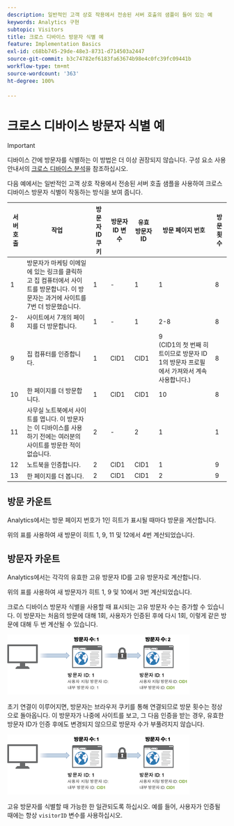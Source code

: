 ```yaml
---
description: 일반적인 고객 상호 작용에서 전송된 서버 호출의 샘플이 들어 있는 예
keywords: Analytics 구현
subtopic: Visitors
title: 크로스 디바이스 방문자 식별 예
feature: Implementation Basics
exl-id: c68bb745-29de-48e3-8731-d714503a2447
source-git-commit: b3c74782ef6183fa63674b98e4c0fc39fc09441b
workflow-type: tm+mt
source-wordcount: '363'
ht-degree: 100%

---
```


# 크로스 디바이스 방문자 식별 예

>[!IMPORTANT]
>
>디바이스 간에 방문자를 식별하는 이 방법은 더 이상 권장되지 않습니다. 구성 요소 사용 안내서의 [크로스 디바이스 분석](/help/components/cda/overview.md)을 참조하십시오.

다음 예에서는 일반적인 고객 상호 작용에서 전송된 서버 호출 샘플을 사용하여 크로스 디바이스 방문자 식별이 작동하는 방식을 보여 줍니다.

| 서버 호출 | 작업 | 방문자 ID 쿠키 | 방문자 ID 변수 | 유효 방문자 ID | 방문 페이지 번호 | 방문 횟수 |
|--- |--- |--- |--- |--- |--- |--- |
| 1 | 방문자가 마케팅 이메일에 있는 링크를 클릭하고 집 컴퓨터에서 사이트를 방문합니다. 이 방문자는 과거에 사이트를 7번 더 방문했습니다. | 1 | - | 1 | 1 | 8 |
| 2-8 | 사이트에서 7개의 페이지를 더 방문합니다. | 1 | - | 1 | 2-8 | 8 |
| 9 | 집 컴퓨터를 인증합니다. | 1 | CID1 | CID1 | 9 <br> (CID1의 첫 번째 히트이므로 방문자 ID 1의 방문자 프로필에서 가져와서 계속 사용합니다.) | 8 |
| 10 | 한 페이지를 더 방문합니다. | 1 | CID1 | CID1 | 10 | 8 |
| 11 | 사무실 노트북에서 사이트를 엽니다. 이 방문자는 이 디바이스를 사용하기 전에는 여러분의 사이트를 방문한 적이 없습니다. | 2 | - | 2 | 1 | 1 |
| 12 | 노트북을 인증합니다. | 2 | CID1 | CID1 | 1 | 9 |
| 13 | 한 페이지를 더 봅니다. | 2 | CID1 | CID1 | 2 | 9 |

## 방문 카운트

Analytics에서는 방문 페이지 번호가 1인 히트가 표시될 때마다 방문을 계산합니다.

위의 표를 사용하여 새 방문이 히트 1, 9, 11 및 12에서 4번 계산되었습니다.

## 방문자 카운트

Analytics에서는 각각의 유효한 고유 방문자 ID를 고유 방문자로 계산합니다.

위의 표를 사용하여 새 방문자가 히트 1, 9 및 10에서 3번 계산되었습니다.

크로스 디바이스 방문자 식별을 사용할 때 표시되는 고유 방문자 수는 증가할 수 있습니다. 이 방문자는 처음의 방문에 대해 1회, 사용자가 인증된 후에 다시 1회, 이렇게 같은 방문에 대해 두 번 계산될 수 있습니다.

![](assets/visitors.png)

초기 연결이 이루어지면, 방문자는 브라우저 쿠키를 통해 연결되므로 방문 횟수는 정상으로 돌아옵니다. 이 방문자가 나중에 사이트를 보고, 그 다음 인증을 받는 경우, 유효한 방문자 ID가 인증 후에도 변경되지 않으므로 방문자 수가 부풀려지지 않습니다.

![](assets/visitors_2.png)

고유 방문자를 식별할 때 가능한 한 일관되도록 하십시오. 예를 들어, 사용자가 인증될 때에는 항상 `visitorID` 변수를 사용하십시오.
